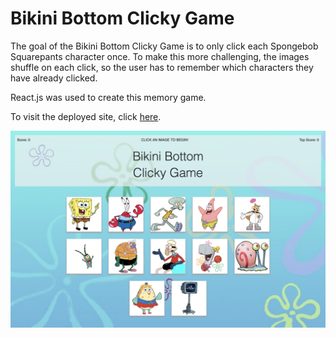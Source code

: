 # Bikini Bottom Clicky Game

The goal of the Bikini Bottom Clicky Game is to only click each Spongebob Squarepants character once. To make this more challenging, the images shuffle on each click, so the user has to remember which characters they have already clicked.

React.js was used to create this memory game.

To visit the deployed site, click [here](https://jenmaz12.github.io/clicky-game/).

![Bikini Bottom Clicky Game](screenshots/main_screenshot.png)
